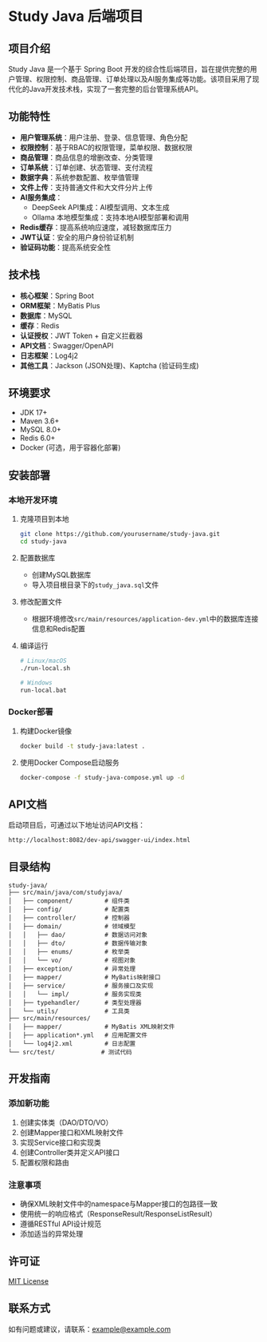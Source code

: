 # Study Java 后端项目

## 项目介绍

Study Java 是一个基于 Spring Boot 开发的综合性后端项目，旨在提供完整的用户管理、权限控制、商品管理、订单处理以及AI服务集成等功能。该项目采用了现代化的Java开发技术栈，实现了一套完整的后台管理系统API。

## 功能特性

- **用户管理系统**：用户注册、登录、信息管理、角色分配
- **权限控制**：基于RBAC的权限管理，菜单权限、数据权限
- **商品管理**：商品信息的增删改查、分类管理
- **订单系统**：订单创建、状态管理、支付流程
- **数据字典**：系统参数配置、枚举值管理
- **文件上传**：支持普通文件和大文件分片上传
- **AI服务集成**：
  - DeepSeek API集成：AI模型调用、文本生成
  - Ollama 本地模型集成：支持本地AI模型部署和调用
- **Redis缓存**：提高系统响应速度，减轻数据库压力
- **JWT认证**：安全的用户身份验证机制
- **验证码功能**：提高系统安全性

## 技术栈

- **核心框架**：Spring Boot
- **ORM框架**：MyBatis Plus
- **数据库**：MySQL
- **缓存**：Redis
- **认证授权**：JWT Token + 自定义拦截器
- **API文档**：Swagger/OpenAPI
- **日志框架**：Log4j2
- **其他工具**：Jackson (JSON处理)、Kaptcha (验证码生成)

## 环境要求

- JDK 17+
- Maven 3.6+
- MySQL 8.0+
- Redis 6.0+
- Docker (可选，用于容器化部署)

## 安装部署

### 本地开发环境

1. 克隆项目到本地
   ```bash
   git clone https://github.com/yourusername/study-java.git
   cd study-java
   ```

2. 配置数据库
   - 创建MySQL数据库
   - 导入项目根目录下的`study_java.sql`文件

3. 修改配置文件
   - 根据环境修改`src/main/resources/application-dev.yml`中的数据库连接信息和Redis配置

4. 编译运行
   ```bash
   # Linux/macOS
   ./run-local.sh
   
   # Windows
   run-local.bat
   ```

### Docker部署

1. 构建Docker镜像
   ```bash
   docker build -t study-java:latest .
   ```

2. 使用Docker Compose启动服务
   ```bash
   docker-compose -f study-java-compose.yml up -d
   ```

## API文档

启动项目后，可通过以下地址访问API文档：
```
http://localhost:8082/dev-api/swagger-ui/index.html
```

## 目录结构

```
study-java/
├── src/main/java/com/studyjava/
│   ├── component/         # 组件类
│   ├── config/            # 配置类
│   ├── controller/        # 控制器
│   ├── domain/            # 领域模型
│   │   ├── dao/           # 数据访问对象
│   │   ├── dto/           # 数据传输对象
│   │   ├── enums/         # 枚举类
│   │   └── vo/            # 视图对象
│   ├── exception/         # 异常处理
│   ├── mapper/            # MyBatis映射接口
│   ├── service/           # 服务接口及实现
│   │   └── impl/          # 服务实现类
│   ├── typehandler/       # 类型处理器
│   └── utils/             # 工具类
├── src/main/resources/
│   ├── mapper/            # MyBatis XML映射文件
│   ├── application*.yml   # 应用配置文件
│   └── log4j2.xml         # 日志配置
└── src/test/             # 测试代码
```

## 开发指南

### 添加新功能

1. 创建实体类（DAO/DTO/VO）
2. 创建Mapper接口和XML映射文件
3. 实现Service接口和实现类
4. 创建Controller类并定义API接口
5. 配置权限和路由

### 注意事项

- 确保XML映射文件中的namespace与Mapper接口的包路径一致
- 使用统一的响应格式（ResponseResult/ResponseListResult）
- 遵循RESTful API设计规范
- 添加适当的异常处理

## 许可证

[MIT License](LICENSE)

## 联系方式

如有问题或建议，请联系：example@example.com